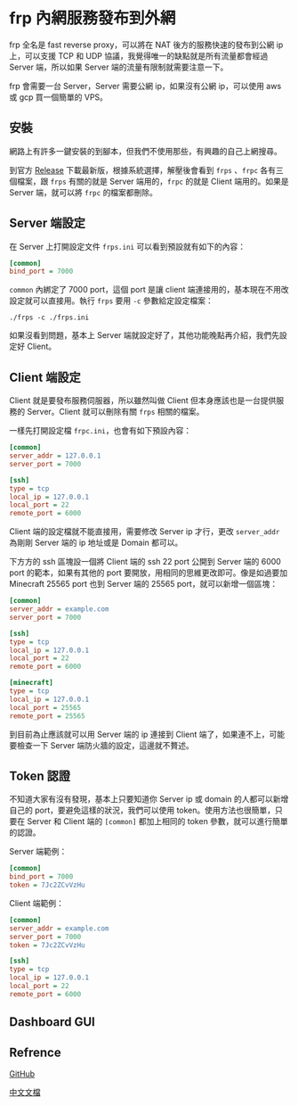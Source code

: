 # frp 內網服務發布到外網

frp 全名是 fast reverse proxy，可以將在 NAT 後方的服務快速的發布到公網 ip 上，可以支援 TCP 和 UDP 協議，我覺得唯一的缺點就是所有流量都會經過 Server 端，所以如果 Server 端的流量有限制就需要注意一下。

frp 會需要一台 Server，Server 需要公網 ip，如果沒有公網 ip，可以使用 aws 或 gcp 買一個簡單的 VPS。

## 安裝

網路上有許多一鍵安裝的到腳本，但我們不使用那些，有興趣的自己上網搜尋。

到官方 [Release](https://github.com/fatedier/frp/releases) 下載最新版，根據系統選擇，解壓後會看到 `frps` 、`frpc` 各有三個檔案，跟 `frps` 有關的就是 Server 端用的，`frpc` 的就是 Client 端用的。如果是 Server 端，就可以將 `frpc` 的檔案都刪除。

## Server 端設定

在 Server 上打開設定文件 `frps.ini` 可以看到預設就有如下的內容：

```ini
[common]
bind_port = 7000
```

`common` 內綁定了 7000 port，這個 port 是讓 client 端連接用的，基本現在不用改設定就可以直接用。執行 `frps` 要用 `-c` 參數給定設定檔案：

```shell
./frps -c ./frps.ini
```

如果沒看到問題，基本上 Server 端就設定好了，其他功能晚點再介紹，我們先設定好 Client。

## Client 端設定

Client 就是要發布服務伺服器，所以雖然叫做 Client 但本身應該也是一台提供服務的 Server。Client 就可以刪除有關 `frps` 相關的檔案。

一樣先打開設定檔 `frpc.ini`，也會有如下預設內容：

```ini
[common]
server_addr = 127.0.0.1
server_port = 7000

[ssh]
type = tcp
local_ip = 127.0.0.1
local_port = 22
remote_port = 6000
```

Client 端的設定檔就不能直接用，需要修改 Server ip 才行，更改 `server_addr` 為剛剛 Server 端的 ip 地址或是 Domain 都可以。

下方方的 ssh 區塊設一個將 Client 端的 ssh 22 port 公開到 Server 端的 6000 port 的範本，如果有其他的 port 要開放，用相同的思維更改即可。像是如過要加 Minecraft 25565 port 也到 Server 端的 25565 port，就可以新增一個區塊：

```ini
[common]
server_addr = example.com
server_port = 7000

[ssh]
type = tcp
local_ip = 127.0.0.1
local_port = 22
remote_port = 6000

[minecraft]
type = tcp
local_ip = 127.0.0.1
local_port = 25565
remote_port = 25565
```

到目前為止應該就可以用 Server 端的 ip 連接到 Client 端了，如果連不上，可能要檢查一下 Server 端防火牆的設定，這邊就不贅述。

## Token 認證

不知道大家有沒有發現，基本上只要知道你 Server  ip 或 domain 的人都可以新增自己的 port，要避免這樣的狀況，我們可以使用 token。使用方法也很簡單，只要在 Server 和 Client 端的 `[common]` 都加上相同的 token 參數，就可以進行簡單的認證。

Server 端範例：

```ini
[common]
bind_port = 7000
token = 7Jc2ZCvVzHu
```

Client 端範例：

```ini
[common]
server_addr = example.com
server_port = 7000
token = 7Jc2ZCvVzHu

[ssh]
type = tcp
local_ip = 127.0.0.1
local_port = 22
remote_port = 6000
```

## Dashboard GUI



## Refrence

[GitHub](https://github.com/fatedier/frp)

[中文文檔](https://gofrp.org/docs/)
